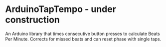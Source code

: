 # ArduinoTapTempo - under construction
An Arduino library that times consecutive button presses to calculate Beats Per Minute. Corrects for missed beats and can reset phase with single taps.